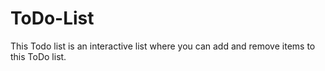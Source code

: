 # ToDo-List

This Todo list is an interactive list where you can add and remove items to this ToDo list.
